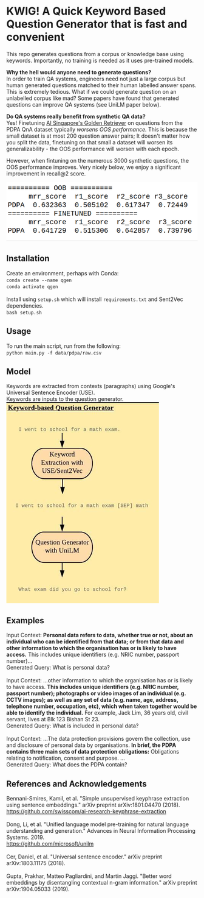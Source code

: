 # KWIG! A Quick Keyword Based Question Generator that is fast and convenient

This repo generates questions from a corpus or knowledge base using keywords. Importantly, no training is needed as it uses pre-trained models.    
  
__Why the hell would anyone need to generate questions?__  
In order to train QA systems, engineers need not just a large corpus but human generated questions matched to their human labelled answer spans. This is extremely tedious. What if we could generate question on an unlabelled corpus like mad? Some papers have found that generated questions can improve QA systems (see UniLM paper below). 
</br>  


__Do QA systems really benefit from synthetic QA data?__  
Yes! Finetuning [AI Singapore's Golden Retriever](https://github.com/aimakerspace/goldenretriever) on questions from the PDPA QnA dataset typically _worsens OOS performance._ This is because the small dataset is at most 200 question answer pairs; It doesn't matter how you split the data, finetuning on that small a dataset will worsen its generalizability - the OOS performance will worsen with each epoch.  
  
However, when fintuning on the numerous 3000 synthetic questions, the OOS performance improves. Very nicely below, we enjoy a significant improvement in recall@2 score.   

<img src="img/0.1 margin finetune on synthetic.png">

## Installation  
Create an environment, perhaps with Conda:  
`conda create --name qgen`  
`conda activate qgen`  
</br>
Install using `setup.sh` which will install `requirements.txt` and Sent2Vec dependencies.    
`bash setup.sh`  

## Usage  
To run the main script, run from the following:  
`python main.py -f data/pdpa/raw.csv`  

## Model
Keywords are extracted from contexts (paragraphs) using Google's Universal Sentence Encoder (USE).  
Keywords are inputs to the question generator.  
<img src="img/Keyword Based Question Generator.jpeg">

## Examples
Input Context: __Personal data refers to data, whether true or not, about an individual who can be identified from that data; or from that data and other information to which the organisation has or is likely to have access.__ This includes unique identifiers (e.g. NRIC number, passport number)...
</br>
Generated Query: What is personal data?  
</br>
Input Context: ...other information to which the organisation has or is likely to have access. __This includes unique identifiers (e.g. NRIC number, passport number); photographs or video images of an individual (e.g. CCTV images); as well as any set of data (e.g. name, age, address, telephone number, occupation, etc), which when taken together would be able to identify the individual.__ For example, Jack Lim, 36 years old, civil servant, lives at Blk 123 Bishan St 23.
</br>
Generated Query: What is included in personal data?  
</br>
Input Context: ...The data protection provisions govern the collection, use and disclosure of personal data by organisations. __In brief, the PDPA contains three main sets of data protection obligations:__ Obligations relating to notification, consent and purpose. ...
</br>
Generated Query: What does the PDPA contain?  

## References and Acknowledgements
Bennani-Smires, Kamil, et al. "Simple unsupervised keyphrase extraction using sentence embeddings." arXiv preprint arXiv:1801.04470 (2018).  
https://github.com/swisscom/ai-research-keyphrase-extraction  
</br>
Dong, Li, et al. "Unified language model pre-training for natural language understanding and generation." Advances in Neural Information Processing Systems. 2019.  
https://github.com/microsoft/unilm  
</br>
Cer, Daniel, et al. "Universal sentence encoder." arXiv preprint arXiv:1803.11175 (2018).  
</br>
Gupta, Prakhar, Matteo Pagliardini, and Martin Jaggi. "Better word embeddings by disentangling contextual n-gram information." arXiv preprint arXiv:1904.05033 (2019).  
